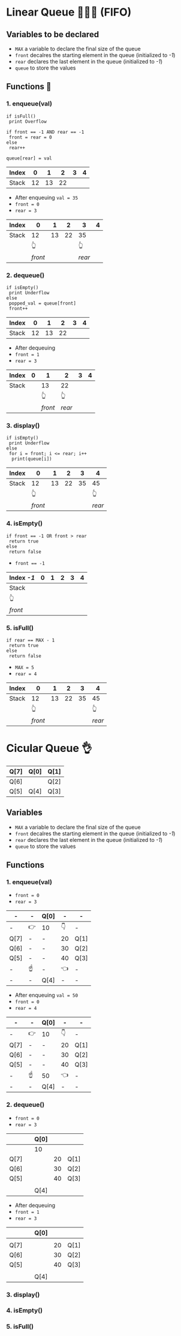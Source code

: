 # Linear Queue 🧑‍🤝‍🧑 (FIFO)
## Variables to be declared
- `MAX`  a variable to declare the final size of the queue
- `front` decalres the starting element in the queue (initialized to  _-1_)
- `rear` declares the last element in the queue (initialized to  _-1_)
- `queue` to store the values

## Functions 🥳
### 1. enqueue(val)
```
if isFull()
 print Overflow
 
if front == -1 AND rear == -1
 front = rear = 0
else 
 rear++

queue[rear] = val
```

|Index|0|1|2|3|4|
|---|---|---|---|---|---|
|Stack|12|13|22|

- After enqueuing `val = 35`
- `front = 0`
- `rear = 3`

|Index|0|1|2|3|4|
|---|---|---|---|---|---|
|Stack|12|13|22|35|
||:point_up_2:|||:point_up_2:|
||_front_|||_rear_|

### 2. dequeue()
```
if isEmpty()
 print Underflow
else 
 popped_val = queue[front]
 front++
```

|Index|0|1|2|3|4|
|---|---|---|---|---|---|
|Stack|12|13|22|

- After dequeuing
- `front = 1`
- `rear = 3`

|Index|0|1|2|3|4|
|---|---|---|---|---|---|
|Stack||13|22|
|||:point_up_2:|:point_up_2:|
|||_front_|_rear_|


### 3. display()
```
if isEmpty()
 print Underflow
else
 for i = front; i <= rear; i++
  print(queue[i])  
```

|Index|0|1|2|3|4|
|---|---|---|---|---|---|
|Stack|12|13|22|35|45|
||:point_up_2:||||:point_up_2:|
||_front_||||_rear_|


### 4. isEmpty()
```
if front == -1 OR front > rear
 return true
else
 return false
```

- `front == -1`

|Index _-1_|0|1|2|3|4|
|---|---|---|---|---|---|
|Stack|||||
|:point_up_2:|
|_front_|


### 5. isFull()
```
if rear == MAX - 1
 return true
else 
 return false
```

- `MAX = 5`
- `rear = 4`

|Index|0|1|2|3|4|
|---|---|---|---|---|---|
|Stack|12|13|22|35|45|
||:point_up_2:||||:point_up_2:|
||_front_||||_rear_|


# Cicular Queue 👌
|Q[7]|Q[0]|Q[1]|
|---|---|---|
|Q[6]||Q[2]|
|Q[5]|Q[4]|Q[3]|

## Variables
- `MAX`  a variable to declare the final size of the queue
- `front` decalres the starting element in the queue (initialized to  _-1_)
- `rear` declares the last element in the queue (initialized to  _-1_)
- `queue` to store the values

## Functions
### 1. enqueue(val)

- `front = 0`
- `rear = 3`

|-|-|Q[0]|-|-|
|---|---|---|---|---|
|-|:point_right:|10|:point_down:|-|
|Q[7]|-|-|20|Q[1]|
|Q[6]|-|-|30|Q[2]|
|Q[5]|-|-|40|Q[3]|
|-|:point_up:|-|:point_left:|-|
|-|-|Q[4]|-|-|

- After enqueuing `val = 50`
- `front = 0`
- `rear = 4`

|-|-|Q[0]|-|-|
|---|---|---|---|---|
|-|:point_right:|10|:point_down:|-|
|Q[7]|-|-|20|Q[1]|
|Q[6]|-|-|30|Q[2]|
|Q[5]|-|-|40|Q[3]|
|-|:point_up:|50|:point_left:|-|
|-|-|Q[4]|-|-|


### 2. dequeue()

- `front = 0`
- `rear = 3`

|||Q[0]|||
|---|---|---|---|---|
|||10|||
|Q[7]|||20|Q[1]|
|Q[6]|||30|Q[2]|
|Q[5]|||40|Q[3]|
||||||
|||Q[4]|||

- After dequeuing
- `front = 1`
- `rear = 3`

|||Q[0]|||
|---|---|---|---|---|
||||||
|Q[7]|||20|Q[1]|
|Q[6]|||30|Q[2]|
|Q[5]|||40|Q[3]|
||||||
|||Q[4]|||



### 3. display()
### 4. isEmpty()
### 5. isFull()